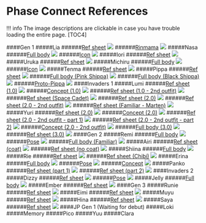 # Phase Connect References
!!! info The image descriptions are clickable in case you have trouble loading the entire page.
[TOC4]

####Gen 1
#####Lia
######[Ref sheet](https://files.catbox.moe/svypbb.png)
![](https://files.catbox.moe/svypbb.png)
######[Rinmama](https://files.catbox.moe/irl3ip.png)
![](https://files.catbox.moe/irl3ip.png)
#####Nasa
######[Full body](https://files.catbox.moe/z3s5sv.png)
![](https://files.catbox.moe/z3s5sv.png)
######[Icon](https://files.catbox.moe/7z2mfs.png)
![](https://files.catbox.moe/7z2mfs.png)
#####Iori
######[Ref sheet](https://files.catbox.moe/4t5wbi.jpeg) 
![](https://files.catbox.moe/4t5wbi.jpeg) 
#####Uruka
######[Ref sheet](https://files.catbox.moe/yac8bn.png)
![](https://files.catbox.moe/yac8bn.png)
#####Michiru
######[Full body](https://files.catbox.moe/dvxpy6.png)
![](https://files.catbox.moe/dvxpy6.png)
######[Icon](https://files.catbox.moe/sl0ga8.png)
![](https://files.catbox.moe/sl0ga8.png)
#####Tenma
######[Ref sheet](https://files.catbox.moe/17hmmd.jpg)
![](https://files.catbox.moe/17hmmd.jpg)
#####Pippa
######[Ref sheet](https://files.catbox.moe/pxqcg7.png)
![](https://files.catbox.moe/pxqcg7.png)
######[Full body (Pink Shippa)](https://files.catbox.moe/5ccsb8.png)
![](https://files.catbox.moe/5ccsb8.png)
######[Full body (Black Shippa)](https://files.catbox.moe/ywtcra.png)
![](https://files.catbox.moe/ywtcra.png)
######[Proto-Pippa](https://files.catbox.moe/qxik8m.png)
![](https://files.catbox.moe/qxik8m.png)
####Invaders 1
#####Lumi
######[Ref sheet (1.0)](https://files.catbox.moe/ljdomx.jpg)
![](https://files.catbox.moe/ljdomx.jpg)
######[Concept (1.0)](https://files.catbox.moe/kp2bk3.png)
![](https://files.catbox.moe/kp2bk3.png)
######[Ref sheet (1.0 - 2nd outfit)](https://files.catbox.moe/oalu2v.jpg)
![](https://files.catbox.moe/oalu2v.jpg)
######[Ref sheet (Space Cadet)](https://files.catbox.moe/3a3be8.jpg)
![](https://files.catbox.moe/3a3be8.jpg)
######[Ref sheet (2.0)](https://files.catbox.moe/35537w.png)
![](https://files.catbox.moe/35537w.png)
######[Ref sheet (2.0 - 2nd outfit)](https://files.catbox.moe/38wo1p.png)
![](https://files.catbox.moe/38wo1p.png)
######[Ref sheet (Familiar - Marten)](https://files.catbox.moe/uj5lw7.png)
![](https://files.catbox.moe/uj5lw7.png)
#####Yuri
######[Ref sheet (2.0)](https://files.catbox.moe/xchxbf.png)
![](https://files.catbox.moe/xchxbf.png)
######[Concept (2.0)](https://files.catbox.moe/wyzsa5.png)
![](https://files.catbox.moe/wyzsa5.png)
######[Ref sheet (2.0 - 2nd outfit - part 1)](https://files.catbox.moe/wm9lwh.jpg)
![](https://files.catbox.moe/wm9lwh.jpg)
######[Ref sheet (2.0 - 2nd outfit - part 2)](https://files.catbox.moe/zdztma.png)
![](https://files.catbox.moe/zdztma.png)
######[Concept (2.0 - 2nd outfit)](https://files.catbox.moe/2wawgt.jpg)
![](https://files.catbox.moe/2wawgt.jpg)
######[Full body (3.0)](https://files.catbox.moe/ncql3y.png)
![](https://files.catbox.moe/ncql3y.png)
######[Ref sheet (3.0)](https://files.catbox.moe/ts7ieq.jpg)
![](https://files.catbox.moe/ts7ieq.jpg)
####Gen 2
#####Remi
######[Full body](https://files.catbox.moe/zqt8qi.png)
![](https://files.catbox.moe/zqt8qi.png)
######[Pose](https://files.catbox.moe/wzs8eh.png)
![](https://files.catbox.moe/wzs8eh.png)
######[Full body (Familiar)](https://files.catbox.moe/cg9lag.png)
![](https://files.catbox.moe/cg9lag.png)
#####Airi
######[Ref sheet (coat)](https://files.catbox.moe/iy52p9.jpg)
![](https://files.catbox.moe/iy52p9.jpg)
######[Ref sheet (no coat)](https://files.catbox.moe/5x09uk.jpg)
![](https://files.catbox.moe/5x09uk.jpg)
#####Shiina
######[Full body](https://files.catbox.moe/ltpubc.png)
![](https://files.catbox.moe/ltpubc.png)
#####Rie
######[Ref sheet](https://files.catbox.moe/a0s1ai.jpg)
![](https://files.catbox.moe/a0s1ai.jpg)
######[Ref sheet (Chibi)](https://files.catbox.moe/bxwggo.png)
![](https://files.catbox.moe/bxwggo.png)
#####Erina
######[Full body](https://files.catbox.moe/ve2e30.png)
![](https://files.catbox.moe/ve2e30.png)
######[Pose](https://files.catbox.moe/yvfo4d.png)
![](https://files.catbox.moe/yvfo4d.png)
######[Concept](https://files.catbox.moe/h688hj.jpg)
![](https://files.catbox.moe/h688hj.jpg)
#####Panko
######[Ref sheet (part 1)](https://files.catbox.moe/gmz8ab.jpg)
![](https://files.catbox.moe/gmz8ab.jpg)
######[Ref sheet (part 2)](https://files.catbox.moe/un9kc2.jpg)
![](https://files.catbox.moe/un9kc2.jpg)
####Invaders 2
#####Dizzy
######[Ref sheet](https://files.catbox.moe/qwqdco.jpg)
![](https://files.catbox.moe/qwqdco.jpg)
######[Pose](https://files.catbox.moe/vzek9w.jpg)
![](https://files.catbox.moe/vzek9w.jpg)
#####Jelly
######[Full body](https://files.catbox.moe/bp4ay4.jpg)
![](https://files.catbox.moe/bp4ay4.jpg)
#####Ember
######[Ref sheet](https://files.catbox.moe/awwhk9.jpg)
![](https://files.catbox.moe/awwhk9.jpg)
####Gen 3
#####Runie
######[Ref sheet](https://files.catbox.moe/c5bc47.jpg)
![](https://files.catbox.moe/c5bc47.jpg)
#####Eimi
######[Ref sheet](https://files.catbox.moe/6lsya8.jpg)
![](https://files.catbox.moe/6lsya8.jpg)
#####Muyu
######[Ref sheet](https://files.catbox.moe/2ql8hy.jpg)
![](https://files.catbox.moe/2ql8hy.jpg)
#####Hina
######[Ref sheet](https://files.catbox.moe/r2l48o.jpg)
![](https://files.catbox.moe/r2l48o.jpg)
#####Saya
######[Ref sheet](https://files.catbox.moe/0tzg18.jpg)
![](https://files.catbox.moe/0tzg18.jpg)
####JP Gen 1 (Waiting for debut)
#####Loki
#####Memory
#####Pico
#####Yuu
#####Clara